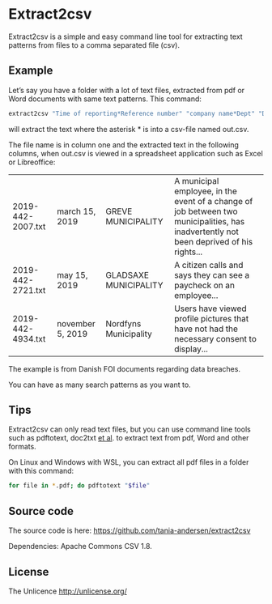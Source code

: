# Extract2csv

Extract2csv is a simple and easy command line tool for extracting text patterns from files to a comma separated file (csv).

## Example

Let’s say you have a folder with a lot of text files, extracted from pdf or Word documents with same text patterns. This command:

```sh
extract2csv "Time of reporting*Reference number" "company name*Dept" "Describe the event*Where did the event physically occur"
```
will extract the text where the asterisk * is into a csv-file named out.csv.

The file name is in column one and the extracted text in the following columns, when out.csv is viewed in a spreadsheet application such as Excel or Libreoffice:

|   |   |   |   |
|---|---|---|---|
|2019-442-2007.txt|march 15, 2019|GREVE MUNICIPALITY|A municipal employee, in the event of a change of job between two municipalities, has inadvertently not been deprived of his rights...|
|2019-442-2721.txt|may 15, 2019|GLADSAXE MUNICIPALITY|A citizen calls and says they can see a paycheck on an employee...|
|2019-442-4934.txt|november 5, 2019|Nordfyns Municipality|Users have viewed profile pictures that have not had the necessary consent to display...|

The example is from Danish FOI documents regarding data breaches.

You can have as many search patterns as you want to.

## Tips

Extract2csv can only read text files, but you can use command line tools such as pdftotext, doc2txt [et al](https://textract.readthedocs.io/en/stable/). to extract text from pdf, Word and other formats.

On Linux and Windows with WSL, you can extract all pdf files in a folder with this command:
```sh
for file in *.pdf; do pdftotext "$file"
```
## Source code

The source code is here: https://github.com/tania-andersen/extract2csv

Dependencies: Apache Commons CSV 1.8.

## License
 
The Unlicence http://unlicense.org/

